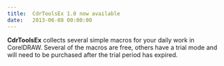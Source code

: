 ```yaml
---
title:  CdrToolsEx 1.0 now available
date:   2013-06-08 00:00:00
---
```


**CdrToolsEx** collects several simple macros for your daily work in CorelDRAW. Several of the macros are free, others have a trial mode and will need to be purchased after the trial period has expired.

